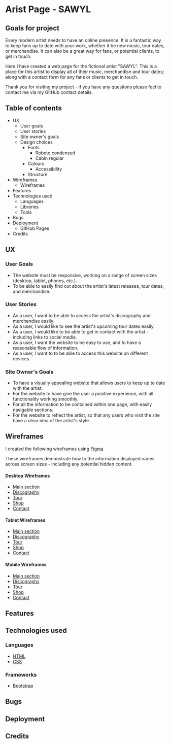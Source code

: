 # Arist Page - SAWYL

## Goals for project
Every modern artist needs to have an online presence. It is a fantastic way to keep fans up to date with your work, whether it be new music, tour dates, or merchandise. It can also be a great way for fans, or potential clients, to get in touch.

Here I have created a web page for the fictional artist "SAWYL". This is a place for this artist to display all of their music, merchandise and tour dates; along with a contact form for any fans or clients to get in touch.

Thank you for visiting my project - if you have any questions please feel to contact me via my GitHub contact details.

## Table of contents
- UX
    - User goals
    - User stories
    - Site owner's goals
    - Design choices
        - Fonts
            - Roboto condensed
            - Cabin regular
        - Colours
            - Accessibility
        - Structure
- Wireframes
    - Wireframes
- Features
- Technologies used
    - Languages
    - Libraries
    - Tools
- Bugs
- Deployment
    - GitHub Pages
- Credits
## UX
### User Goals
- The website must be responsive, working on a range of screen sizes (desktop, tablet, phones, etc.).
- To be able to easily find out about the artist's latest releases, tour dates, and merchandise.

### User Stories
- As a user, I want to be able to access the artist's discography and merchandise easily.
- As a user, I would like to see the artist's upcoming tour dates easily.
- As a user, I would like to be able to get in contact with the artist - including links to social media.
- As a user, I want the website to be easy to use, and to have a reasonable flow of information.
- As a user, I want to to be able to access this website on different devices.

### Site Owner's Goals
- To have a visually appealing website that allows users to keep up to date with the artist.
- For the website to have give the user a positive experience, with all functionality working smoothly.
- For all the information to be contained within one page, with easily navigable sections.
- For the website to reflect the artist, so that any users who visit the site have a clear idea of the artist's style.

## Wireframes

I created the following wireframes using [Figma](https://www.figma.com)

These wireframes demonstrate how to the information displayed varies across screen sizes - including any potential hidden content.

#### Desktop Wireframes
- [Main section](/screenshots/desktop-main.png)
- [Discography](/screenshots/desktop-discography.png)
- [Tour](/screenshots/desktop-tour.png)
- [Shop](/screenshots/desktop-shop.png)
- [Contact](/screenshots/desktop-contact.png)

#### Tablet Wireframes
- [Main section](/screenshots/tablet-main.png)
- [Discography](/screenshots/tablet-discography.png)
- [Tour](/screenshots/tablet-tour.png)
- [Shop](/screenshots/tablet-shop.png)
- [Contact](/screenshots/tablet-contact.png)

#### Mobile Wireframes
- [Main section](/screenshots/phone-main.png)
- [Discography](/screenshots/phone-discography.png)
- [Tour](/screenshots/phone-tour.png)
- [Shop](/screenshots/phone-shop.png)
- [Contact](/screenshots/phone-contact.png)

## Features

## Technologies used
### Languages
- [HTML](https://developer.mozilla.org/en-US/docs/Web/HTML)
- [CSS](https://developer.mozilla.org/en-US/docs/Web/CSS)

### Frameworks
- [Bootstrap](https://getbootstrap.com/)

## Bugs

## Deployment

## Credits
